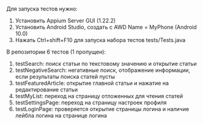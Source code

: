 Для запуска тестов нужно:
1. Установить Appium Server GUI (1.22.2)
2. Установить Android Studio, cоздать c AWD Name = MyPhone (Android 10.0)
3. Нажать Ctrl+shift+F10 для запуска набора тестов tests/Tests.java

В репозитории 6 тестов (1 пропущен):
1. testSearch: поиск статьи по текстовому значению и открытие статьи
2. testNegativeSearch: негативные поиск, отображение информации, если результаты поиска статей пусты
3. testFeaturedArticle: открытие главной статьи и нажатие на редактирование статьи
4. testMyList: переход на страницу отложенных для чтения статей 
5. testSettingsPage: переход на страницу настроек профиля
6. testLoginPage: проверяется открытие страницы логина и наличие лейбла логина на странице логина